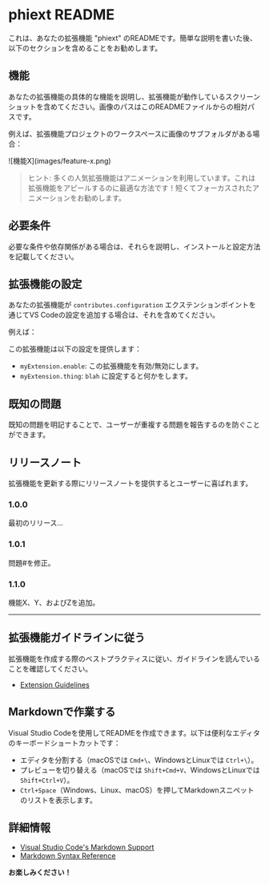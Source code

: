 # phiext README

これは、あなたの拡張機能 "phiext" のREADMEです。簡単な説明を書いた後、以下のセクションを含めることをお勧めします。

## 機能

あなたの拡張機能の具体的な機能を説明し、拡張機能が動作しているスクリーンショットを含めてください。画像のパスはこのREADMEファイルからの相対パスです。

例えば、拡張機能プロジェクトのワークスペースに画像のサブフォルダがある場合：

\!\[機能X\]\(images/feature-x.png\)

> ヒント: 多くの人気拡張機能はアニメーションを利用しています。これは拡張機能をアピールするのに最適な方法です！短くてフォーカスされたアニメーションをお勧めします。

## 必要条件

必要な条件や依存関係がある場合は、それらを説明し、インストールと設定方法を記載してください。

## 拡張機能の設定

あなたの拡張機能が `contributes.configuration` エクステンションポイントを通じてVS Codeの設定を追加する場合は、それを含めてください。

例えば：

この拡張機能は以下の設定を提供します：

* `myExtension.enable`: この拡張機能を有効/無効にします。
* `myExtension.thing`: `blah` に設定すると何かをします。

## 既知の問題

既知の問題を明記することで、ユーザーが重複する問題を報告するのを防ぐことができます。

## リリースノート

拡張機能を更新する際にリリースノートを提供するとユーザーに喜ばれます。

### 1.0.0

最初のリリース...

### 1.0.1

問題#を修正。

### 1.1.0

機能X、Y、およびZを追加。

---

## 拡張機能ガイドラインに従う

拡張機能を作成する際のベストプラクティスに従い、ガイドラインを読んでいることを確認してください。

* [Extension Guidelines](https://code.visualstudio.com/api/references/extension-guidelines)

## Markdownで作業する

Visual Studio Codeを使用してREADMEを作成できます。以下は便利なエディタのキーボードショートカットです：

* エディタを分割する（macOSでは `Cmd+\`、WindowsとLinuxでは `Ctrl+\`）。
* プレビューを切り替える（macOSでは `Shift+Cmd+V`、WindowsとLinuxでは `Shift+Ctrl+V`）。
* `Ctrl+Space`（Windows、Linux、macOS）を押してMarkdownスニペットのリストを表示します。

## 詳細情報

* [Visual Studio Code's Markdown Support](http://code.visualstudio.com/docs/languages/markdown)
* [Markdown Syntax Reference](https://help.github.com/articles/markdown-basics/)

**お楽しみください！**

